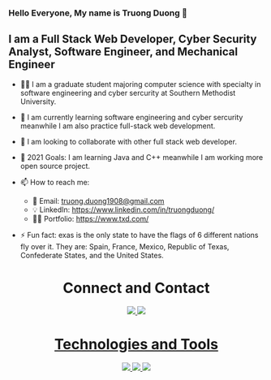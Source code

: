 ### Hello Everyone, My name is Truong Duong 👋

## I am a Full Stack Web Developer, Cyber Security Analyst, Software Engineer, and Mechanical Engineer

- 👨‍🎓 I am a graduate student majoring computer science with specialty in software engineering and cyber sercurity at Southern Methodist University.

- 🌱 I am currently learning software engineering and cyber sercurity meanwhile I am also practice full-stack web development.

- 👯 I am looking to collaborate with other full stack web developer.

- 🥅 2021 Goals: I am learning Java and C++ meanwhile I am working more open source project.

- 📫 How to reach me: 
    - 📧 Email: truong.duong1908@gmail.com
    - 💡 LinkedIn: https://www.linkedin.com/in/truongduong/
    - 🧍‍♂️ Portfolio: https://www.txd.com/

- ⚡ Fun fact: exas is the only state to have the flags of 6 different nations fly over it. They are: Spain, France, Mexico, Republic of Texas, Confederate States, and the United States.

<h1 align="center">Connect and Contact</h1>
<p align="center" >
<a href="mailto: truong.duong1908@gmail.com">
 <img  src="https://img.shields.io/badge/-Truong Duong-c14438?style=flat-square&logo=Gmail&logoColor=white&link=mailto:truong.duong1908@gmail.com"/>
</a>
<a href="https://www.linkedin.com/in/truongduong/">
 <img src="https://img.shields.io/badge/-Truong Duong-blue?style=flat-square&logo=Linkedin&logoColor=white&link=https://www.linkedin.com/in/truongduong/"/>
</p>



<h1 align="center">Technologies and Tools</h1>
<p align="center">
<img src="https://img.shields.io/badge/c-%2300599C.svg?style=for-the-badge&logo=c&logoColor=white"/>
<img src="https://img.shields.io/badge/c++-%2300599C.svg?style=for-the-badge&logo=c%2B%2B&logoColor=white"/>

<img src="https://img.shields.io/badge/html5-%23E34F26.svg?style=for-the-badge&logo=html5&logoColor=white"/>

</p>




